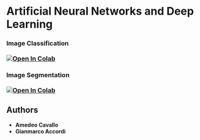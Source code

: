 # Artificial Neural Networks and Deep Learning

### Image Classification <br><br> [![Open In Colab](https://colab.research.google.com/assets/colab-badge.svg)](https://colab.research.google.com/github/amecava/an2dl/blob/main/image_classification.ipynb)

### Image Segmentation <br><br> [![Open In Colab](https://colab.research.google.com/assets/colab-badge.svg)](https://colab.research.google.com/github/amecava/an2dl/blob/main/image_segmentation.ipynb)

## Authors

* **Amedeo Cavallo**
* **Gianmarco Accordi**
